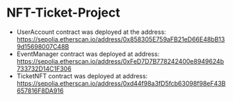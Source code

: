 # NFT-Ticket-Project

- UserAccount contract was deployed at the address: https://sepolia.etherscan.io/address/0x858305E759aFB21eD66E48bB139d15698007C48B
- EventManager contract was deployed at address: https://sepolia.etherscan.io/address/0xFeD7D7B778242400e8949624b733732D14C1F306
- TicketNFT contract was deployed at address: https://sepolia.etherscan.io/address/0xd44f98a3fD5fcb63098f98eF43B657816F8DA916
